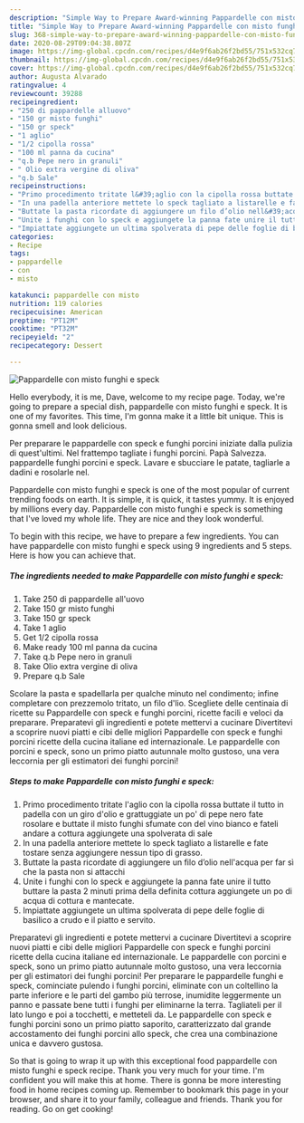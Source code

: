 ```yaml
---
description: "Simple Way to Prepare Award-winning Pappardelle con misto funghi e speck"
title: "Simple Way to Prepare Award-winning Pappardelle con misto funghi e speck"
slug: 368-simple-way-to-prepare-award-winning-pappardelle-con-misto-funghi-e-speck
date: 2020-08-29T09:04:38.807Z
image: https://img-global.cpcdn.com/recipes/d4e9f6ab26f2bd55/751x532cq70/pappardelle-con-misto-funghi-e-speck-recipe-main-photo.jpg
thumbnail: https://img-global.cpcdn.com/recipes/d4e9f6ab26f2bd55/751x532cq70/pappardelle-con-misto-funghi-e-speck-recipe-main-photo.jpg
cover: https://img-global.cpcdn.com/recipes/d4e9f6ab26f2bd55/751x532cq70/pappardelle-con-misto-funghi-e-speck-recipe-main-photo.jpg
author: Augusta Alvarado
ratingvalue: 4
reviewcount: 39288
recipeingredient:
- "250 di pappardelle alluovo"
- "150 gr misto funghi"
- "150 gr speck"
- "1 aglio"
- "1/2 cipolla rossa"
- "100 ml panna da cucina"
- "q.b Pepe nero in granuli"
- " Olio extra vergine di oliva"
- "q.b Sale"
recipeinstructions:
- "Primo procedimento tritate l&#39;aglio con la cipolla rossa buttate il tutto in padella con un giro d&#39;olio e grattuggiate un po&#39; di pepe nero fate rosolare e buttate il misto funghi sfumate con del vino bianco e fateli andare a cottura aggiungete una spolverata di sale"
- "In una padella anteriore mettete lo speck tagliato a listarelle e fate tostare senza aggiungere nessun tipo di grasso."
- "Buttate la pasta ricordate di aggiungere un filo d’olio nell&#39;acqua per far sì che la pasta non si attacchi"
- "Unite i funghi con lo speck e aggiungete la panna fate unire il tutto buttare la pasta 2 minuti prima della definita cottura aggiungete un po di acqua di cottura e mantecate."
- "Impiattate aggiungete un ultima spolverata di pepe delle foglie di basilico a crudo e il piatto e servito."
categories:
- Recipe
tags:
- pappardelle
- con
- misto

katakunci: pappardelle con misto 
nutrition: 119 calories
recipecuisine: American
preptime: "PT12M"
cooktime: "PT32M"
recipeyield: "2"
recipecategory: Dessert

---
```



![Pappardelle con misto funghi e speck](https://img-global.cpcdn.com/recipes/d4e9f6ab26f2bd55/751x532cq70/pappardelle-con-misto-funghi-e-speck-recipe-main-photo.jpg)

Hello everybody, it is me, Dave, welcome to my recipe page. Today, we're going to prepare a special dish, pappardelle con misto funghi e speck. It is one of my favorites. This time, I'm gonna make it a little bit unique. This is gonna smell and look delicious.

Per preparare le pappardelle con speck e funghi porcini iniziate dalla pulizia di quest&#39;ultimi. Nel frattempo tagliate i funghi porcini. Papà Salvezza. pappardelle funghi porcini e speck. Lavare e sbucciare le patate, tagliarle a dadini e rosolarle nel.

Pappardelle con misto funghi e speck is one of the most popular of current trending foods on earth. It is simple, it is quick, it tastes yummy. It is enjoyed by millions every day. Pappardelle con misto funghi e speck is something that I've loved my whole life. They are nice and they look wonderful.


To begin with this recipe, we have to prepare a few ingredients. You can have pappardelle con misto funghi e speck using 9 ingredients and 5 steps. Here is how you can achieve that.

<!--inarticleads1-->

##### The ingredients needed to make Pappardelle con misto funghi e speck:

1. Take 250 di pappardelle all&#39;uovo
1. Take 150 gr misto funghi
1. Take 150 gr speck
1. Take 1 aglio
1. Get 1/2 cipolla rossa
1. Make ready 100 ml panna da cucina
1. Take q.b Pepe nero in granuli
1. Take  Olio extra vergine di oliva
1. Prepare q.b Sale


Scolare la pasta e spadellarla per qualche minuto nel condimento; infine completare con prezzemolo tritato, un filo d&#39;lio. Scegliete delle centinaia di ricette su Pappardelle con speck e funghi porcini, ricette facili e veloci da preparare. Preparatevi gli ingredienti e potete mettervi a cucinare Divertitevi a scoprire nuovi piatti e cibi delle migliori Pappardelle con speck e funghi porcini ricette della cucina italiane ed internazionale. Le pappardelle con porcini e speck, sono un primo piatto autunnale molto gustoso, una vera leccornia per gli estimatori dei funghi porcini! 

<!--inarticleads2-->

##### Steps to make Pappardelle con misto funghi e speck:

1. Primo procedimento tritate l&#39;aglio con la cipolla rossa buttate il tutto in padella con un giro d&#39;olio e grattuggiate un po&#39; di pepe nero fate rosolare e buttate il misto funghi sfumate con del vino bianco e fateli andare a cottura aggiungete una spolverata di sale
1. In una padella anteriore mettete lo speck tagliato a listarelle e fate tostare senza aggiungere nessun tipo di grasso.
1. Buttate la pasta ricordate di aggiungere un filo d’olio nell&#39;acqua per far sì che la pasta non si attacchi
1. Unite i funghi con lo speck e aggiungete la panna fate unire il tutto buttare la pasta 2 minuti prima della definita cottura aggiungete un po di acqua di cottura e mantecate.
1. Impiattate aggiungete un ultima spolverata di pepe delle foglie di basilico a crudo e il piatto e servito.


Preparatevi gli ingredienti e potete mettervi a cucinare Divertitevi a scoprire nuovi piatti e cibi delle migliori Pappardelle con speck e funghi porcini ricette della cucina italiane ed internazionale. Le pappardelle con porcini e speck, sono un primo piatto autunnale molto gustoso, una vera leccornia per gli estimatori dei funghi porcini! Per preparare le pappardelle funghi e speck, cominciate pulendo i funghi porcini, eliminate con un coltellino la parte inferiore e le parti del gambo più terrose, inumidite leggermente un panno e passate bene tutti i funghi per eliminarne la terra. Tagliateli per il lato lungo e poi a tocchetti, e metteteli da. Le pappardelle con speck e funghi porcini sono un primo piatto saporito, caratterizzato dal grande accostamento dei funghi porcini allo speck, che crea una combinazione unica e davvero gustosa. 

So that is going to wrap it up with this exceptional food pappardelle con misto funghi e speck recipe. Thank you very much for your time. I'm confident you will make this at home. There is gonna be more interesting food in home recipes coming up. Remember to bookmark this page in your browser, and share it to your family, colleague and friends. Thank you for reading. Go on get cooking!
